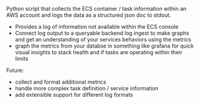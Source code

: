 Python script that collects the ECS container / task information within an AWS account and logs the data as a structured json doc to stdout.
- Provides a log of information not available within the ECS console
- Connect log output to a queryable backend log ingest to make graphs and get an understanding of your services behaviors using the metrics
- graph the metrics from your databse in something like grafana for quick visual insights to stack health and if tasks are operating within their limits

Future:
- collect and format additional metrics
- handle more complex task definition / service information 
- add extensible support for different log formats
